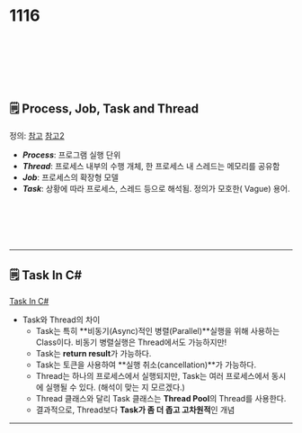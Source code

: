 # 1116
<br><br><br>
---

## 🗒️ Process, Job, Task and Thread

정의: [참고](https://daewonyoon.tistory.com/157) [참고2](https://stackoverflow.com/questions/3073948/job-task-and-process-whats-the-difference#:~:text=Fundamentally%20a%20job%2Ftask%20is%20what%20work%20is%20done%2C,%E2%80%9Cprocess%E2%80%9D%2C%20though%20formally%20a%20process%20performs%20a%20task.)

- ***Process***: 프로그램 실행 단위
- ***Thread***: 프로세스 내부의 수행 개체, 한 프로세스 내 스레드는 메모리를 공유함
- ***Job***: 프로세스의 확장형 모델
- ***Task***: 상황에 따라 프로세스, 스레드 등으로 해석됨. 정의가 모호한( Vague)  용어.
<br><br><br><br><br><br>
---


## 🗒️ Task In C#

[Task In C#](https://www.c-sharpcorner.com/article/task-and-thread-in-c-sharp/#:~:text=Here%20are%20some%20differences%20between%20a%20task%20and,in%20parallel.%20The%20task%20can%20return%20a%20result.)

- Task와 Thread의 차이
    - Task는 특히 **비동기(Async)적인 병렬(Parallel)**실행을 위해 사용하는 Class이다. 비동기 병렬실행은 Thread에서도 가능하지만!
    - Task는 **return result**가 가능하다.
    - Task는 토큰을 사용하여 **실행 취소(cancellation)**가 가능하다.
    - Thread는 하나의 프로세스에서 실행되지만, Task는 여러 프로세스에서 동시에 실행될 수 있다. (해석이 맞는 지 모르겠다.)
    - Thread 클래스와 달리 Task 클래스는 **Thread Pool**의 Thread를 사용한다.
    - 결과적으로, Thread보다 **Task가 좀 더 좁고 고차원적**인 개념

---